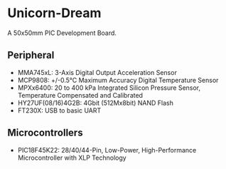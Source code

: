 Unicorn-Dream
=============

A 50x50mm PIC Development Board.

Peripheral
----------------

- MMA745xL: 3-Axis Digital Output Acceleration Sensor
- MCP9808: +/-0.5°C Maximum Accuracy Digital Temperature Sensor
- MPXx6400: 20 to 400 kPa Integrated Silicon Pressure Sensor, Temperature Compensated and Calibrated
- HY27UF(08/16)4G2B: 4Gbit (512Mx8bit) NAND Flash
- FT230X: USB to basic UART

Microcontrollers
----------------

- PIC18F45K22: 28/40/44-Pin, Low-Power, High-Performance Microcontroller with XLP Technology
